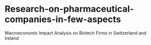 # Research-on-pharmaceutical-companies-in-few-aspects
Macroeconomic Impact Analysis on Biotech Firms in Switzerland and Ireland

